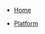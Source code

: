 <!-- docs/_sidebar.md -->
* [Home](/DOCUMENTATION.md)
<!--* [Examples](/EXAMPLES.md)-->
* [Platform](/SPOO.md)

